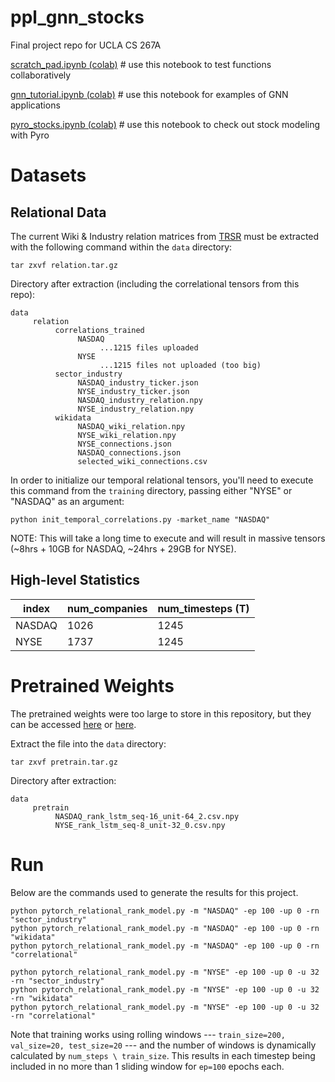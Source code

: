 # ppl_gnn_stocks
Final project repo for UCLA CS 267A

[scratch_pad.ipynb (colab)](https://colab.research.google.com/drive/1BYBE7WeGu4jv2cFyD6LZR5u5ToVV1cok?usp=sharing) # use this notebook to test functions collaboratively

[gnn_tutorial.ipynb (colab)](https://colab.research.google.com/drive/11kPl_81fmaIqoUH48Ozl3N83uXqL7xXO) # use this notebook for examples of GNN applications

[pyro_stocks.ipynb (colab)](https://colab.research.google.com/drive/1f8UDNfQdb_fGI3jcMfwl-70rRr-aSOCA#scrollTo=c20pAMkoOo1H) # use this notebook to check out stock modeling with Pyro

# Datasets

## Relational Data

The current Wiki & Industry relation matrices from [TRSR](https://github.com/fulifeng/Temporal_Relational_Stock_Ranking) must be extracted with the following command within the `data` directory:

```
tar zxvf relation.tar.gz
```
Directory after extraction (including the correlational tensors from this repo):
```
data
     relation
          correlations_trained
               NASDAQ
                    ...1215 files uploaded
               NYSE
                    ...1215 files not uploaded (too big)
          sector_industry
               NASDAQ_industry_ticker.json
               NYSE_industry_ticker.json
               NASDAQ_industry_relation.npy
               NYSE_industry_relation.npy
          wikidata
               NASDAQ_wiki_relation.npy
               NYSE_wiki_relation.npy
               NYSE_connections.json
               NASDAQ_connections.json
               selected_wiki_connections.csv
```

In order to initialize our temporal relational tensors, you'll need to execute this command from the `training` directory, passing either "NYSE" or "NASDAQ" as an argument:

```
python init_temporal_correlations.py -market_name "NASDAQ"
```

NOTE: This will take a long time to execute and will result in massive tensors (~8hrs + 10GB for NASDAQ, ~24hrs + 29GB for NYSE).

## High-level Statistics

| index  | num_companies | num_timesteps (T) | 
|--------|---------------|-------------------|
| NASDAQ | 1026          | 1245              | 
| NYSE   | 1737          | 1245              | 

# Pretrained Weights

The pretrained weights were too large to store in this repository, but they can be accessed [here](https://drive.google.com/file/d/1HpAsHH4oGdLrWeOby17pjVv3uIMe1TGh/view) or [here](https://drive.google.com/file/d/1fyNCZ62pEItTQYEBzLwsZ9ehX_-Ai3qT/view).

Extract the file into the `data` directory:

```
tar zxvf pretrain.tar.gz
```
Directory after extraction:
```
data
     pretrain
          NASDAQ_rank_lstm_seq-16_unit-64_2.csv.npy
          NYSE_rank_lstm_seq-8_unit-32_0.csv.npy
```

# Run

Below are the commands used to generate the results for this project.

```
python pytorch_relational_rank_model.py -m "NASDAQ" -ep 100 -up 0 -rn "sector_industry" 
python pytorch_relational_rank_model.py -m "NASDAQ" -ep 100 -up 0 -rn "wikidata" 
python pytorch_relational_rank_model.py -m "NASDAQ" -ep 100 -up 0 -rn "correlational" 

python pytorch_relational_rank_model.py -m "NYSE" -ep 100 -up 0 -u 32 -rn "sector_industry" 
python pytorch_relational_rank_model.py -m "NYSE" -ep 100 -up 0 -u 32 -rn "wikidata" 
python pytorch_relational_rank_model.py -m "NYSE" -ep 100 -up 0 -u 32 -rn "correlational" 
```

Note that training works using rolling windows --- `train_size=200, val_size=20, test_size=20` --- and the number of windows is dynamically calculated by `num_steps \ train_size`. This results in each timestep being included in no more than 1 sliding window for `ep=100` epochs each. 
